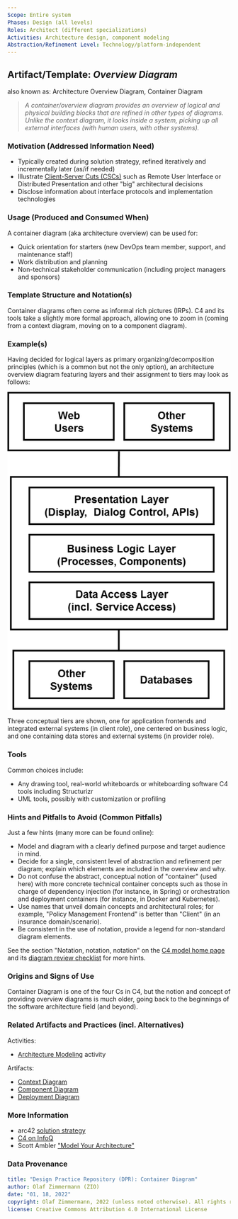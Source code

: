 ```yaml
---
Scope: Entire system
Phases: Design (all levels) 
Roles: Architect (different specializations)
Activities: Architecture design, component modeling 
Abstraction/Refinement Level: Technology/platform-independent
---
```


<!-- MS4OZ: just a reminder to rename the file before publishing -->

Artifact/Template: *Overview Diagram*
--------------------------------------
<!--Alternate names or candidate names) can be listed as "Also known as " here.-->
also known as: Architecture Overview Diagram, Container Diagram <!-- "The Important Stuff View" -->

> *A container/overview diagram provides an overview of logical and physical building blocks that are refined in other types of diagrams. Unlike the context diagram, it looks inside a system, picking up all external interfaces (with human users, with other systems).*

### Motivation (Addressed Information Need) 
<!--Purpose -->

* Typically created during solution strategy, refined iteratively and incrementally later (as/if needed)
* Illustrate [Client-Server Cuts (CSCs)](https://hillside.net/plop/plop97/Proceedings/renzel.pdf) such as Remote User Interface or Distributed Presentation and other "big" architectural decisions 
* Disclose information about interface protocols and implementation technologies


### Usage (Produced and Consumed When)
<!--AA/AS/AE, must identify the producing role and the target audience-->

A container diagram (aka architecture overview) can be used for: 

* Quick orientation for starters (new DevOps team member, support, and maintenance staff)
* Work distribution and planning
* Non-technical stakeholder communication (including project managers and sponsors) 


### Template Structure and Notation(s)
<!-- What to do, artifact to produce; minimum, medium maximum diligence/verbosity (?)--> 

Container diagrams often come as informal rich pictures (IRPs). C4 and its tools take a slightly more formal approach, allowing one to zoom in (coming from a context diagram, moving on to a component diagram).


### Example(s)
<!-- Must be concrete, ideally give three ones, one for each verbosity/fidelity level basic, medium, full-->

Having decided for logical layers as primary organizing/decomposition principles (which is a common but not the only option), an architecture overview diagram featuring layers and their assignment to tiers may look as follows:

![Container Diagram Sketch/Example](/artifact-templates/images/ZIO-AbstractContainerDiagramSketch.png)

Three conceptual tiers are shown, one for application frontends and integrated external systems (in client role), one centered on business logic, and one containing data stores and external systems (in provider role).


### Tools
<!--From AA, should call out what one needs to be able to do on beginner, intermediate, advanced level; as a team -->

Common choices include:

* Any drawing tool, real-world whiteboards or whiteboarding software
C4 tools including Structurizr
* UML tools, possibly with customization or profiling


### Hints and Pitfalls to Avoid (Common Pitfalls)
<!--See ART, don’t overdo etc.-->

Just a few hints (many more can be found online):

* Model and diagram with a clearly defined purpose and target audience in mind.
* Decide for a single, consistent level of abstraction and refinement per diagram; explain which elements are included in the overview and why. 
* Do not confuse the abstract, conceptual notion of "container" (used here) with more concrete technical container concepts such as those in charge of dependency injection (for instance, in Spring) or orchestration and deployment containers (for instance, in Docker and Kubernetes).   
* Use names that unveil domain concepts and architectural roles; for example, "Policy Management Frontend" is better than "Client" (in an insurance domain/scenario). 
* Be consistent in the use of notation, provide a legend for non-standard diagram elements.

See the section "Notation, notation, notation" on the [C4 model home page](https://c4model.com/#notation) and its [diagram review checklist](https://c4model.com/assets/software-architecture-diagram-review-checklist.pdf) for more hints.


### Origins and Signs of Use
<!-- From PLOPs and from AA-->

Container Diagram is one of the four Cs in C4, but the notion and concept of providing overview diagrams is much older, going back to the beginnings of the software architecture field (and beyond). 


### Related Artifacts and Practices (incl. Alternatives)
<!--in DPR/OLAF and elsewhere-->

Activities:

* [Architecture Modeling](../activities/DPR-ArchitectureModeling.md) activity

Artifacts:

* [Context Diagram](DPR-ContextDiagram.md)
* [Component Diagram](DPR-ComponentDiagram.md)
* [Deployment Diagram](DPR-DeploymentDiagram.md)


### More Information

* arc42 [solution strategy](https://docs.arc42.org/section-4/)
* [C4 on InfoQ](https://www.infoq.com/articles/C4-architecture-model/)
* Scott Ambler <!-- advises to --> ["Model Your Architecture"](http://agilemodeling.com/essays/agileArchitecture.htm#Model)


### Data Provenance 

```yaml
title: "Design Practice Repository (DPR): Container Diagram"
author: Olaf Zimmermann (ZIO)
date: "01, 18, 2022"
copyright: Olaf Zimmermann, 2022 (unless noted otherwise). All rights reserved.
license: Creative Commons Attribution 4.0 International License
```

<!--
# References
[C-99]: # (Comment: References will be added here automatically when using -bibliography option of pandoc command)
-->
